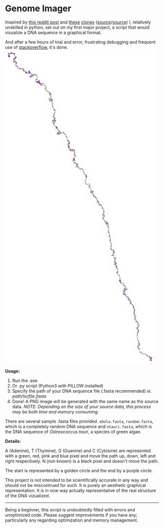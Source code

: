 # Genome Imager

Inspired by [this reddit post](https://www.reddit.com/r/dataisbeautiful/comments/8anoku/years_ago_i_wrote_a_java_application_which_draws/)
and [these](https://danielbiegler.github.io/visualize-dna-sequences/) [clones](https://bewelge.github.io/dnaSequenceVisualizer/)
([source](https://github.com/DanielBiegler/visualize-dna-sequences)/[source](https://github.com/Bewelge/dnaSequenceVisualizer))
I, relatively unskilled in python, set out on my first major project, a script that would visualize a DNA sequence in a graphical format.

And after a few hours of trial and error, frustrating debugging and frequent use of [stackoverflow](https://stackoverflow.com), it's done.
![Visualisation of Ebola Virus](https://raw.githubusercontent.com/logwet/genome-imager/master/example.png "Visualisation of Ebola Virus")

**Usage:**

1. Run the .exe
2. Or .py script (Python3 with PILLOW installed)
3. Specify the path of your DNA sequence file (.fasta recommended) *ie. path/to/file.fasta*
4. Done! A PNG image will be generated with the same name as the source data. *NOTE: Depending on the size of your source data, this process may be both time and memory consuming*

There are several sample .fasta files provided. `ebola.fasta`, `random.fasta`, which is a completely random DNA sequence and `otauri.fasta`, which is the DNA sequence of *Ostreococcus tauri*, a species of green algae.

**Details:**

A (Adenine), T (Thymine), G (Guanine) and C (Cytosine) are represented with a green, red, pink and blue pixel and move the path up, down, left and right respectively. N (not-known) is a black pixel and doesn't move the path.

The start is represented by a golden circle and the end by a purple circle.

This project is not intended to be scientifically accurate in any way and should not be miscontrued for such. It is purely an aesthetic graphical representation. It is in now way actually representative of the real structure of the DNA vizualized.

-------------------------
Being a beginner, this script is undoubtedly filled with errors and unoptimized code. Please suggest improvements if you have any; particularly any regarding optimization and memory management.
